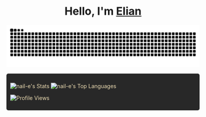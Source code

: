 

<h1 align="center">
Hello, I'm <a href="https://elianrieza.dev/" target="_blank" rel="noreferrer">Elian</a>
</h1>

![Snake animation](https://github.com/s-shemmee/s-shemmee/blob/output/github-contribution-grid-snake-dark.svg)

<div style="background-color: #282828; color: #ebdbb2; padding: 10px; border-radius: 5px;">

![nail-e's Stats](https://github-readme-stats.vercel.app/api?username=nail-e&theme=dark&show_icons=true&hide_border=true&count_private=true)
![nail-e's Top Languages](https://github-readme-stats.vercel.app/api/top-langs/?username=nail-e&theme=dark&show_icons=true&hide_border=true&layout=compact) 

![Profile Views](https://komarev.com/ghpvc/?username=nail-e)
